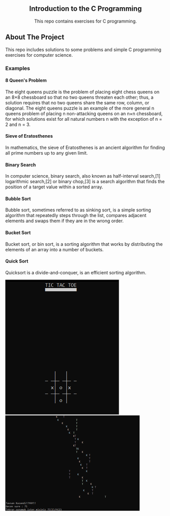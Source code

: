 <br />
<p align="center">

  <h2 align="center">Introduction to the C Programming</h2>

  <p align="center">
    This repo contains exercises for C programming.
    <br />
  </p>
</p>


<!-- ABOUT THE PROJECT -->
## About The Project


This repo includes solutions to some problems and simple C programming exercises for computer science.

### Examples

#### 8 Queen's Problem
The eight queens puzzle is the problem of placing eight chess queens on an 8×8 chessboard so that no two queens threaten each other; thus, a solution requires that no two queens share the same row, column, or diagonal. The eight queens puzzle is an example of the more general n queens problem of placing n non-attacking queens on an n×n chessboard, for which solutions exist for all natural numbers n with the exception of n = 2 and n = 3.



#### Sieve of Eratosthenes
In mathematics, the sieve of Eratosthenes is an ancient algorithm for finding all prime numbers up to any given limit.



#### Binary Search
In computer science, binary search, also known as half-interval search,[1] logarithmic search,[2] or binary chop,[3] is a search algorithm that finds the position of a target value within a sorted array.



#### Bubble Sort
Bubble sort, sometimes referred to as sinking sort, is a simple sorting algorithm that repeatedly steps through the list, compares adjacent elements and swaps them if they are in the wrong order.



#### Bucket Sort
Bucket sort, or bin sort, is a sorting algorithm that works by distributing the elements of an array into a number of buckets. 



#### Quick Sort
Quicksort is a divide-and-conquer, is an efficient sorting algorithm.


<img src="/images/tictoctoe.png" alt="Tic Tac Toe"/> <img src="/images/turtlerabbitrace.png" alt="Turtle Rabbit Race" width="421.5" height="298"/>
